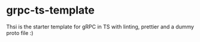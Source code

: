 # grpc-ts-template
Thsi is the starter template for gRPC in TS with linting, prettier and a dummy proto file :)

